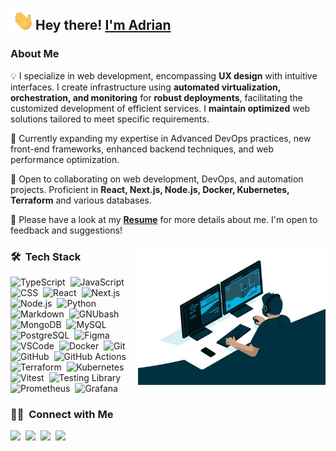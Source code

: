 <img alt="hand wave" src="./assets/HandWave.gif" width='40' align="left"/><h2>Hey there!&nbsp;[I'm Adrian](https://github.com/atorresgleza)</h2>

### About Me

💡 I specialize in web development, encompassing **UX design** with intuitive interfaces. I create infrastructure using **automated virtualization, orchestration, and monitoring** for **robust deployments**, facilitating the customized development of efficient services. I **maintain optimized** web solutions tailored to meet specific requirements.

🌱 Currently expanding my expertise in Advanced DevOps practices, new front-end frameworks, enhanced backend techniques, and web performance optimization.

👯 Open to collaborating on web development, DevOps, and automation projects. Proficient in **React, Next.js, Node.js, Docker, Kubernetes, Terraform** and various databases.

📄  Please have a look at my [**Resume**](https://atorresgleza.github.io/atorresgleza/) for more details about me. I'm open to feedback and suggestions!

<img alt="Night Coding" src="./assets/nigthcoding.webp" width="300" align="right"/>

### 🛠 &nbsp;Tech Stack

![TypeScript](https://img.shields.io/badge/-TypeScript-05122A?style=flat&logo=TypeScript)&nbsp;
![JavaScript](https://img.shields.io/badge/-JavaScript-05122A?style=flat&logo=JavaScript)&nbsp;
![CSS](https://img.shields.io/badge/-CSS-05122A?style=flat&logo=css3&logoColor=1572B6)&nbsp;
![React](https://img.shields.io/badge/-React-05122A?style=flat&logo=React)&nbsp;
![Next.js](https://img.shields.io/badge/-Next.js-05122A?style=flat&logo=Next.js)&nbsp;
![Node.js](https://img.shields.io/badge/-Node.js-05122A?style=flat&logo=Node.js)&nbsp;
![Python](https://img.shields.io/badge/-Python-05122A?style=flat&logo=python)&nbsp;
![Markdown](https://img.shields.io/badge/-Markdown-05122A?style=flat&logo=markdown)&nbsp;
![GNUbash](https://img.shields.io/badge/-GNUbash-05122A?style=flat&logo=gnubash)&nbsp;
![MongoDB](https://img.shields.io/badge/-MongoDB-05122A?style=flat&logo=Mongodb)&nbsp;
![MySQL](https://img.shields.io/badge/-MySQL-05122A?style=flat&logo=MySQL)&nbsp;
![PostgreSQL](https://img.shields.io/badge/-PostgreSQL-05122A?style=flat&logo=PostgreSQL)&nbsp;
![Figma](https://img.shields.io/badge/-Figma-05122A?style=flat&logo=Figma)&nbsp;
![VSCode](https://img.shields.io/badge/-VSCode-05122A?style=flat&logo=visualstudiocode&logoColor=%23007ACC)&nbsp;
![Docker](https://img.shields.io/badge/-Docker-05122A?style=flat&logo=Docker)&nbsp;
![Git](https://img.shields.io/badge/-Git-05122A?style=flat&logo=git)&nbsp;
![GitHub](https://img.shields.io/badge/-GitHub-05122A?style=flat&logo=github)&nbsp;
![GitHub Actions](https://img.shields.io/badge/-GitHub%20Actions-05122A?style=flat&logo=githubactions)&nbsp;
![Terraform](https://img.shields.io/badge/-Terraform-05122A?style=flat&logo=Terraform)&nbsp;
![Kubernetes](https://img.shields.io/badge/-Kubernetes-05122A?style=flat&logo=Kubernetes)&nbsp;
![Vitest](https://img.shields.io/badge/-Vitest-05122A?style=flat&logo=Vitest)&nbsp;
![Testing Library](https://img.shields.io/badge/-Testing%20Library-05122A?style=flat&logo=testinglibrary)&nbsp;
![Prometheus](https://img.shields.io/badge/-Prometheus-05122A?style=flat&logo=prometheus)&nbsp;
![Grafana](https://img.shields.io/badge/-Grafana-05122A?style=flat&logo=grafana)&nbsp;


### 🤝🏻 &nbsp;Connect with Me

<p>
<a href="https://atorresgleza.github.io/atorresgleza/" target="_blank" rel="noopener noreferrer"><img src="https://img.shields.io/badge/-Resume-4285F4?style=flat&logo=googlechrome&logoColor=white"/></a>&nbsp;
<a href="https://linkedin.com/in/atgleza" target="_blank" rel="noopener noreferrer"><img src="https://img.shields.io/badge/-Adrian%20Torres-0077B5?style=flat&logo=Linkedin&logoColor=white"/></a>&nbsp;
<a href="mailto:atorresgleza@gmail.com" target="_blank" rel="noopener noreferrer"><img src="https://img.shields.io/badge/-atorresgleza@gmail.com-EA4335?style=flat&logo=Gmail&logoColor=white"/></a>&nbsp;
<a href="https://x.com/Atorresgleza" target="_blank" rel="noopener noreferrer"><img src="https://img.shields.io/badge/-@Atorresgleza-000000?style=flat&logo=x&logoColor=white"/></a>&nbsp;
</p>
